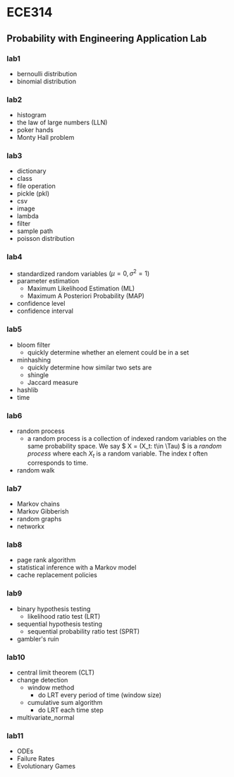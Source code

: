 # ECE314
## Probability with Engineering Application Lab

### lab1
- bernoulli distribution
- binomial distribution

### lab2
- histogram
- the law of large numbers (LLN)
- poker hands
- Monty Hall problem

### lab3
- dictionary
- class
- file operation
- pickle (pkl)
- csv
- image
- lambda
- filter
- sample path
- poisson distribution

### lab4
- standardized random variables $(\mu=0, \sigma^2=1)$
- parameter estimation
    - Maximum Likelihood Estimation (ML)
    - Maximum A Posteriori Probability (MAP)
- confidence level
- confidence interval

### lab5
- bloom filter 
    - quickly determine whether an element could be in a set
- minhashing 
    - quickly determine how similar two sets are
    - shingle
    - Jaccard measure
- hashlib
- time

### lab6
- random process
    - a random process is a collection of indexed random variables on the same probability space. We say $ X = (X_t: t\in \Tau) $ is a *random process* where each $X_t$ is a random variable. The index $t$ often corresponds to time.
- random walk

### lab7
- Markov chains
- Markov Gibberish
- random graphs
- networkx

### lab8
- page rank algorithm
- statistical inference with a Markov model
- cache replacement policies

### lab9
- binary hypothesis testing
    - likelihood ratio test (LRT)
- sequential hypothesis testing
    - sequential probability ratio test (SPRT)
- gambler's ruin

### lab10
- central limit theorem (CLT)
- change detection
    - window method
        - do LRT every period of time (window size)
    - cumulative sum algorithm 
        - do LRT each time step
- multivariate_normal

### lab11
- ODEs
- Failure Rates
- Evolutionary Games